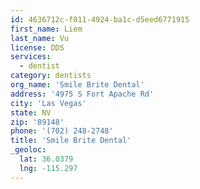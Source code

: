 ```yaml
---
id: 4636712c-f011-4924-ba1c-d5eed6771915
first_name: Liem
last_name: Vu
license: DDS
services:
  - dentist
category: dentists
org_name: 'Smile Brite Dental'
address: '4975 S Fort Apache Rd'
city: 'Las Vegas'
state: NV
zip: '89148'
phone: '(702) 248-2748'
title: 'Smile Brite Dental'
_geoloc:
  lat: 36.0379
  lng: -115.297
---
```


